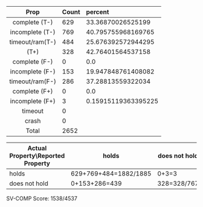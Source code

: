 
| Prop | Count | percent |
|:----:|:------|:--|
|complete   (T-)|629| 33.36870026525199 |
|incomplete (T-)|769|40.795755968169765 |
|timeout/ram(T-)|484|25.676392572944295 |
|           (T+)|328|42.76401564537158 |
|complete   (F-)|0|0.0 |
|incomplete (F-)|153|19.947848761408082 |
|timeout/ram(F-)|286|37.28813559322034 |
|complete   (F+)|0|0.0 |
|incomplete (F+)|3|0.15915119363395225 |
|timeout        |0| |
|crash          |0| |
|Total          |2652| |

| Actual Property\Reported Property | holds | does not hold |
|------------------------------------|-------|---------------|
| holds | 629+769+484=1882/1885 | 0+3=3 |
| does not hold | 0+153+286=439 | 328=328/767 |

SV-COMP Score: 1538/4537

